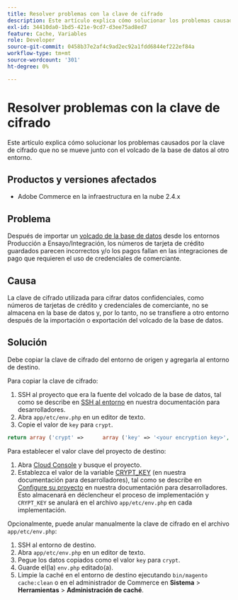 ```yaml
---
title: Resolver problemas con la clave de cifrado
description: Este artículo explica cómo solucionar los problemas causados por la clave de cifrado que no se mueve junto con el volcado de la base de datos al otro entorno.
exl-id: 34410da0-1bd5-421e-9cd7-d3ee75ad8ed7
feature: Cache, Variables
role: Developer
source-git-commit: 0458b37e2af4c9ad2ec92a1fdd6844ef222ef84a
workflow-type: tm+mt
source-wordcount: '301'
ht-degree: 0%

---
```


# Resolver problemas con la clave de cifrado

Este artículo explica cómo solucionar los problemas causados por la clave de cifrado que no se mueve junto con el volcado de la base de datos al otro entorno.

## Productos y versiones afectados

* Adobe Commerce en la infraestructura en la nube 2.4.x

## Problema

Después de importar un [volcado de la base de datos](/help/how-to/general/create-database-dump-on-cloud.md) desde los entornos Producción a Ensayo/Integración, los números de tarjeta de crédito guardados parecen incorrectos y/o los pagos fallan en las integraciones de pago que requieren el uso de credenciales de comerciante.

## Causa

La clave de cifrado utilizada para cifrar datos confidenciales, como números de tarjetas de crédito y credenciales de comerciante, no se almacena en la base de datos y, por lo tanto, no se transfiere a otro entorno después de la importación o exportación del volcado de la base de datos.

## Solución

Debe copiar la clave de cifrado del entorno de origen y agregarla al entorno de destino.

Para copiar la clave de cifrado:

1. SSH al proyecto que era la fuente del volcado de la base de datos, tal como se describe en [SSH al entorno](https://experienceleague.adobe.com/docs/commerce-cloud-service/user-guide/develop/secure-connections.html) en nuestra documentación para desarrolladores.
1. Abra `app/etc/env.php` en un editor de texto.
1. Copie el valor de `key` para `crypt`.

```php
return array ('crypt' =>      array ('key' => '<your encryption key>', ),);
```

Para establecer el valor clave del proyecto de destino:

1. Abra [Cloud Console](https://console.adobecommerce.com) y busque el proyecto.
1. Establezca el valor de la variable [CRYPT\_KEY](https://experienceleague.adobe.com/docs/commerce-cloud-service/user-guide/configure/env/stage/variables-deploy.html) (en nuestra documentación para desarrolladores), tal como se describe en [Configure su proyecto](https://experienceleague.adobe.com/docs/commerce-cloud-service/user-guide/project/overview.html) en nuestra documentación para desarrolladores. Esto almacenará en déclencheur el proceso de implementación y `CRYPT_KEY` se anulará en el archivo `app/etc/env.php` en cada implementación.

Opcionalmente, puede anular manualmente la clave de cifrado en el archivo `app/etc/env.php`:

1. SSH al entorno de destino.
1. Abra `app/etc/env.php` en un editor de texto.
1. Pegue los datos copiados como el valor `key` para `crypt`.
1. Guarde el(la) `env.php` editado(a).
1. Limpie la caché en el entorno de destino ejecutando `bin/magento cache:clean` o en el administrador de Commerce en **Sistema** > **Herramientas** > **Administración de caché**.
